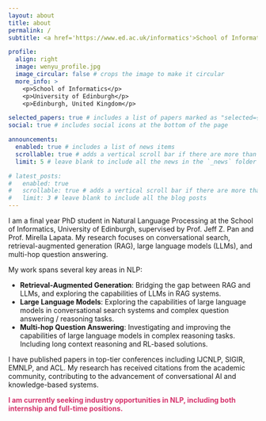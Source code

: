 ```yaml
---
layout: about
title: about
permalink: /
subtitle: <a href='https://www.ed.ac.uk/informatics'>School of Informatics</a>. <a href='https://www.ed.ac.uk'>University of Edinburgh</a>.

profile:
  align: right
  image: wenyu_profile.jpg
  image_circular: false # crops the image to make it circular
  more_info: >
    <p>School of Informatics</p>
    <p>University of Edinburgh</p>
    <p>Edinburgh, United Kingdom</p>

selected_papers: true # includes a list of papers marked as "selected={true}"
social: true # includes social icons at the bottom of the page

announcements:
  enabled: true # includes a list of news items
  scrollable: true # adds a vertical scroll bar if there are more than 3 news items
  limit: 5 # leave blank to include all the news in the `_news` folder

# latest_posts:
#   enabled: true
#   scrollable: true # adds a vertical scroll bar if there are more than 3 new posts items
#   limit: 3 # leave blank to include all the blog posts
---
```


I am a final year PhD student in Natural Language Processing at the School of Informatics, University of Edinburgh, supervised by Prof. Jeff Z. Pan and Prof. Mirella Lapata. My research focuses on conversational search, retrieval-augmented generation (RAG), large language models (LLMs), and multi-hop question answering.

My work spans several key areas in NLP:
- **Retrieval-Augmented Generation**: Bridging the gap between RAG and LLMs, and exploring the capabilities of LLMs in RAG systems.
- **Large Language Models**: Exploring the capabilities of large language models in conversational search systems and complex question answering / reasoning tasks.
- **Multi-hop Question Answering**: Investigating and improving the capabilities of large language models in complex reasoning tasks. Including long context reasoning and RL-based solutions.

I have published papers in top-tier conferences including IJCNLP, SIGIR, EMNLP, and ACL. My research has received citations from the academic community, contributing to the advancement of conversational AI and knowledge-based systems.

<span style="color: #d6336c; font-weight: bold;">I am currently seeking industry opportunities in NLP, including both internship and full-time positions.</span>
